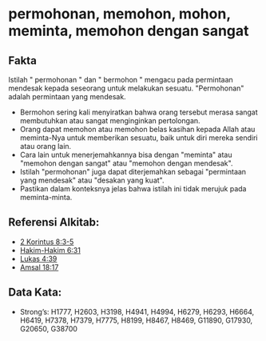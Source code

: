 # permohonan, memohon, mohon, meminta, memohon dengan sangat

## Fakta

Istilah " permohonan " dan " bermohon " mengacu pada permintaan mendesak kepada seseorang untuk melakukan sesuatu. "Permohonan" adalah permintaan yang mendesak.

* Bermohon sering kali menyiratkan bahwa orang tersebut merasa sangat membutuhkan atau sangat menginginkan pertolongan.
* Orang dapat memohon atau memohon belas kasihan kepada Allah atau meminta-Nya untuk memberikan sesuatu, baik untuk diri mereka sendiri atau orang lain.
* Cara lain untuk menerjemahkannya bisa dengan "meminta" atau "memohon dengan sangat" atau "memohon dengan mendesak".
* Istilah "permohonan" juga dapat diterjemahkan sebagai "permintaan yang mendesak" atau "desakan yang kuat".
* Pastikan dalam konteksnya jelas bahwa istilah ini tidak merujuk pada meminta-minta.

## Referensi Alkitab:

* [2 Korintus 8:3-5](rc://en/tn/help/2co/08/03)
* [Hakim-Hakim 6:31](rc://en/tn/help/jdg/06/31)
* [Lukas 4:39](rc://en/tn/help/luk/04/39)
* [Amsal 18:17](rc://en/tn/help/pro/18/17)

## Data Kata:

* Strong’s: H1777, H2603, H3198, H4941, H4994, H6279, H6293, H6664, H6419, H7378, H7379, H7775, H8199, H8467, H8469, G11890, G17930, G20650, G38700

